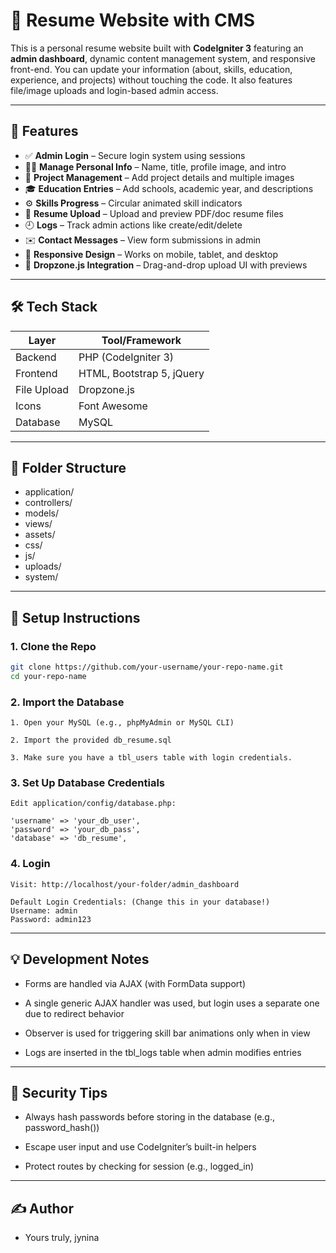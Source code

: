 
# 🧾 Resume Website with CMS

This is a personal resume website built with **CodeIgniter 3** featuring an **admin dashboard**, dynamic content management system, and responsive front-end. You can update your information (about, skills, education, experience, and projects) without touching the code. It also features file/image uploads and login-based admin access.

---

## 🌟 Features

- ✅ **Admin Login** – Secure login system using sessions  
- 🧑‍💼 **Manage Personal Info** – Name, title, profile image, and intro  
- 💼 **Project Management** – Add project details and multiple images  
- 🎓 **Education Entries** – Add schools, academic year, and descriptions  
- ⚙️ **Skills Progress** – Circular animated skill indicators  
- 📄 **Resume Upload** – Upload and preview PDF/doc resume files  
- 🕘 **Logs** – Track admin actions like create/edit/delete  
- ✉️ **Contact Messages** – View form submissions in admin  
- 📱 **Responsive Design** – Works on mobile, tablet, and desktop  
- 📂 **Dropzone.js Integration** – Drag-and-drop upload UI with previews  

---

## 🛠️ Tech Stack

| Layer        | Tool/Framework     |
|--------------|--------------------|
| Backend      | PHP (CodeIgniter 3) |
| Frontend     | HTML, Bootstrap 5, jQuery |
| File Upload  | Dropzone.js        |
| Icons        | Font Awesome       |
| Database     | MySQL              |

---

## 📁 Folder Structure
- application/
- controllers/
- models/
- views/
- assets/
- css/
- js/
- uploads/
- system/

---

## 🚀 Setup Instructions

### 1. Clone the Repo
```bash
git clone https://github.com/your-username/your-repo-name.git
cd your-repo-name

```

### 2. Import the Database

    1. Open your MySQL (e.g., phpMyAdmin or MySQL CLI)

    2. Import the provided db_resume.sql

    3. Make sure you have a tbl_users table with login credentials.

### 3. Set Up Database Credentials

    Edit application/config/database.php:

    'username' => 'your_db_user',
    'password' => 'your_db_pass',
    'database' => 'db_resume',

### 4. Login

    Visit: http://localhost/your-folder/admin_dashboard

    Default Login Credentials: (Change this in your database!)
    Username: admin
    Password: admin123

---


## 💡 Development Notes

- Forms are handled via AJAX (with FormData support)

- A single generic AJAX handler was used, but login uses a separate one due to redirect behavior

- Observer is used for triggering skill bar animations only when in view

- Logs are inserted in the tbl_logs table when admin modifies entries

---

## 🔐 Security Tips

- Always hash passwords before storing in the database (e.g., password_hash())

- Escape user input and use CodeIgniter’s built-in helpers

- Protect routes by checking for session (e.g., logged_in)

---

## ✍️ Author

- Yours truly, jynina

